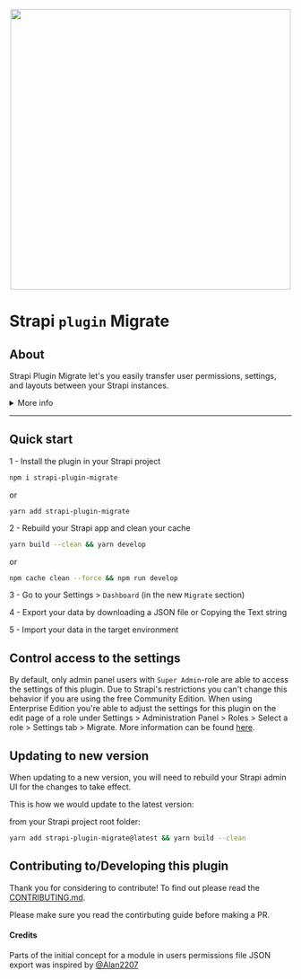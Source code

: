 <p align="center">
<img width="500px" src="https://github.com/ijsto/strapi-plugin-migrate/blob/main/admin/src/assets/images/readme-jumbo.png?raw=true"/>
</p>

# Strapi `plugin` Migrate

## About

Strapi Plugin Migrate let's you easily transfer user permissions, settings, and layouts between your Strapi instances.

<details><summary><span>More info</span></summary>
<p>
For an example, let's consider User Permissions - when you configure User Permissions for routes and roles in, for example, `development`, these settings are stored in your database and therefore are not transferred to your `production` environment.

Until now normally you would have to manually sync these checkboxes in your target environment. `strapi-plugin-migrate` enables you to simply export a file from your `development` environment (or any other) to `production` (or any other).

Similarly - `strapi-plugin-migrate` enables the same for layout configuration and Strapi app Settings.
<!-- TODO: Add paragraph with description of what's included in Settings. -->

</p>
</details>

<hr />

## Quick start

1 - Install the plugin in your Strapi project

```bash
npm i strapi-plugin-migrate
```

or

```
yarn add strapi-plugin-migrate
```

2 - Rebuild your Strapi app and clean your cache

```bash
yarn build --clean && yarn develop
```

or

```bash
npm cache clean --force && npm run develop
```

3 - Go to your Settings > `Dashboard` (in the new `Migrate` section)

4 - Export your data by downloading a JSON file or Copying the Text string

5 - Import your data in the target environment

## Control access to the settings

By default, only admin panel users with `Super Admin`-role are able to access the settings of this plugin. Due to Strapi's restrictions you can't change this behavior if you are using the free Community Edition. When using Enterprise Edition you're able to adjust the settings for this plugin on the edit page of a role under Settings > Administration Panel > Roles > Select a role > Settings tab > Migrate. More information can be found [here](https://strapi.io/documentation/user-docs/latest/users-roles-permissions/configuring-administrator-roles.html#plugins-and-settings).

## Updating to new version

When updating to a new version, you will need to rebuild your Strapi admin UI for the changes to take effect.

This is how we would update to the latest version:

from your Strapi project root folder:

```bash
yarn add strapi-plugin-migrate@latest && yarn build --clean
```

## Contributing to/Developing this plugin

Thank you for considering to contribute! To find out please read the [CONTRIBUTING.md](https://github.com/ijsto/strapi-plugin-migrate/blob/main/CONTRIBUTING.md).

Please make sure you read the contirbuting guide before making a PR.

#### Credits

Parts of the initial concept for a module in users permissions file JSON export was inspired by [@Alan2207](https://github.com/alan2207/strapi-plugin-sync-roles-permissions)
